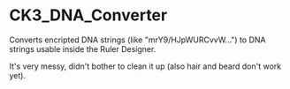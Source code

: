 # CK3_DNA_Converter

Converts encripted DNA strings (like "mrY9/HJpWURCvvW...") to DNA strings usable inside the Ruler Designer.

It's very messy, didn't bother to clean it up (also hair and beard don't work yet).
